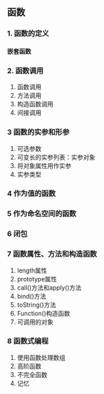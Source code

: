 ## 函数

### 1. 函数的定义
#### 嵌套函数

### 2. 函数调用
1. 函数调用
2. 方法调用
3. 构造函数调用
4. 间接调用

### 3 函数的实参和形参
1. 可选参数
2. 可变长的实参列表：实参对象
3. 将对象属性用作实参
4. 实参类型

### 4 作为值的函数

### 5 作为命名空间的函数

### 6 闭包

### 7 函数属性、方法和构造函数
1. length属性
2. prototype属性
3. call()方法和apply()方法
4. bind()方法
5. toString()方法
6. Function()构造函数
7. 可调用的对象

### 8 函数式编程
1. 使用函数处理数组
2. 高阶函数
3. 不完全函数
4. 记忆



